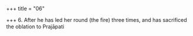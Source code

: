 +++
title = "06"

+++
6. After he has led her round (the fire) three times, and has sacrificed the oblation to Prajāpati
